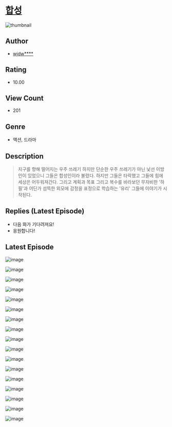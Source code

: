 # [합성](https://comic.naver.com/challenge/list?titleId=810440)
![thumbnail](https://image-comic.pstatic.net/user_contents_data/challenge_comic/2023/05/23/139492/upload_7305508615747811632_480x623.jpeg)

## Author
- [wjdw****](https://comic.naver.com/artistTitle?id=139492)

## Rating
- 10.00

## View Count
- 201

## Genre
- 액션, 드라마

## Description
> 지구를 향해 떨어지는 우주 쓰레기 하지만 단순한 우주 쓰레기가 아닌 낯선 이방인이 있었으니 그들은 합성인이라 불렸다. 하지만 그들은 타락했고 그들에 힘에 세상은 어두워져간다. 그리고 계획과 목표 그리고 복수를 바라보던 무자비한 '하필'과 어딘가 섬뜩한 외모에 감정을 표정으로 학습하는 '유리' 그들에 이야기가 시작된다.

## Replies (Latest Episode)
- 다음 화가 기다려져요!
- 응원합니다!

## Latest Episode
![image](https://image-comic.pstatic.net/user_contents_data/challenge_comic/2023/05/25/139492/upload_7292280392025137463.jpeg)

![image](https://image-comic.pstatic.net/user_contents_data/challenge_comic/2023/05/25/139492/upload_3977914739461601331.jpeg)

![image](https://image-comic.pstatic.net/user_contents_data/challenge_comic/2023/05/25/139492/upload_3546079353055164720.jpeg)

![image](https://image-comic.pstatic.net/user_contents_data/challenge_comic/2023/05/25/139492/upload_7075211524342572129.jpeg)

![image](https://image-comic.pstatic.net/user_contents_data/challenge_comic/2023/05/25/139492/upload_4051328035678730034.jpeg)

![image](https://image-comic.pstatic.net/user_contents_data/challenge_comic/2023/05/25/139492/upload_7004051136088060003.jpeg)

![image](https://image-comic.pstatic.net/user_contents_data/challenge_comic/2023/05/25/139492/upload_7075489477513406053.jpeg)

![image](https://image-comic.pstatic.net/user_contents_data/challenge_comic/2023/05/25/139492/upload_7017787107187111269.jpeg)

![image](https://image-comic.pstatic.net/user_contents_data/challenge_comic/2023/05/25/139492/upload_3919928494261429347.jpeg)

![image](https://image-comic.pstatic.net/user_contents_data/challenge_comic/2023/05/25/139492/upload_3558516831727739446.jpeg)

![image](https://image-comic.pstatic.net/user_contents_data/challenge_comic/2023/05/25/139492/upload_7364003537013007672.jpeg)

![image](https://image-comic.pstatic.net/user_contents_data/challenge_comic/2023/05/25/139492/upload_7077751198701663800.jpeg)

![image](https://image-comic.pstatic.net/user_contents_data/challenge_comic/2023/05/25/139492/upload_7219606890349082214.jpeg)

![image](https://image-comic.pstatic.net/user_contents_data/challenge_comic/2023/05/25/139492/upload_3559586655749813561.jpeg)

![image](https://image-comic.pstatic.net/user_contents_data/challenge_comic/2023/05/25/139492/upload_3833469500376232498.jpeg)

![image](https://image-comic.pstatic.net/user_contents_data/challenge_comic/2023/05/25/139492/upload_3559586677191554146.jpeg)

![image](https://image-comic.pstatic.net/user_contents_data/challenge_comic/2023/05/25/139492/upload_3688558480663656242.jpeg)
